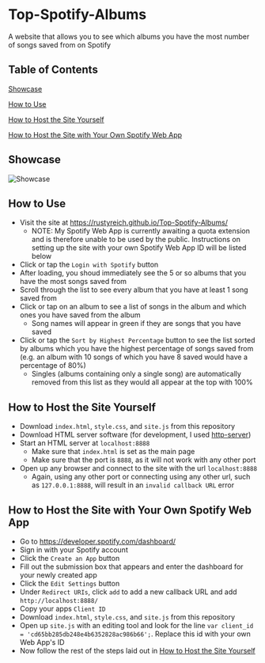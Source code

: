 # Top-Spotify-Albums
A website that allows you to see which albums you have the most number of songs saved from on Spotify

## Table of Contents
[Showcase](#Showcase)

[How to Use](#How_To_Use)

[How to Host the Site Yourself](#How_to_Host)

[How to Host the Site with Your Own Spotify Web App](#How_to_Host_with_Own_App)

<a name="Showcase"/>

## Showcase
![Showcase](https://i.imgur.com/h9hsHKn.png)

<a name="How_To_Use"/>

## How to Use
- Visit the site at https://rustyreich.github.io/Top-Spotify-Albums/
  - NOTE: My Spotify Web App is currently awaiting a quota extension and is therefore unable to be used by the public. Instructions on setting up the site with your own Spotify Web App ID will be listed below
- Click or tap the `Login with Spotify` button
- After loading, you shoud immediately see the 5 or so albums that you have the most songs saved from
- Scroll through the list to see every album that you have at least 1 song saved from
- Click or tap on an album to see a list of songs in the album and which ones you have saved from the album
  - Song names will appear in green if they are songs that you have saved
- Click or tap the `Sort by Highest Percentage` button to see the list sorted by albums which you have the highest percentage of songs saved from (e.g. an album with 10 songs of which you have 8 saved would have a percentage of 80%)
  - Singles (albums containing only a single song) are automatically removed from this list as they would all appear at the top with 100%
  
<a name="How_to_Host"/>
  
## How to Host the Site Yourself

- Download `index.html`, `style.css`, and `site.js` from this repository
- Download HTML server software (for development, I used [http-server](https://github.com/http-party/http-server))
- Start an HTML server at `localhost:8888`
  - Make sure that `index.html` is set as the main page
  - Make sure that the port is `8888`, as it will not work with any other port
- Open up any browser and connect to the site with the url `localhost:8888`
  - Again, using any other port or connecting using any other url, such as `127.0.0.1:8888`, will result in an `invalid callback URL` error
  
<a name="How_to_Host_with_Own_App"/>

## How to Host the Site with Your Own Spotify Web App
- Go to https://developer.spotify.com/dashboard/
- Sign in with your Spotify account
- Click the `Create an App` button
- Fill out the submission box that appears and enter the dashboard for your newly created app
- Click the `Edit Settings` button
- Under `Redirect URIs`, click `add` to add a new callback URL and add `http://localhost:8888/`
- Copy your apps `Client ID`
- Download `index.html`, `style.css`, and `site.js` from this repository
- Open up `site.js` with an editing tool and look for the line `var client_id = 'cd65bb285db248e4b6352828ac986b66';`. Replace this id with your own Web App's ID
- Now follow the rest of the steps laid out in [How to Host the Site Yourself](#How_to_Host)
